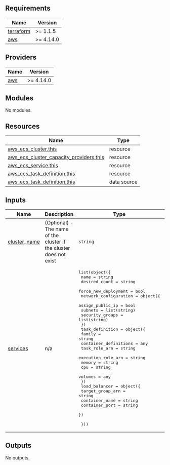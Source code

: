 <!-- BEGIN_TF_DOCS -->
## Requirements

| Name | Version |
|------|---------|
| <a name="requirement_terraform"></a> [terraform](#requirement\_terraform) | >= 1.1.5 |
| <a name="requirement_aws"></a> [aws](#requirement\_aws) | >= 4.14.0 |

## Providers

| Name | Version |
|------|---------|
| <a name="provider_aws"></a> [aws](#provider\_aws) | >= 4.14.0 |

## Modules

No modules.

## Resources

| Name | Type |
|------|------|
| [aws_ecs_cluster.this](https://registry.terraform.io/providers/hashicorp/aws/latest/docs/resources/ecs_cluster) | resource |
| [aws_ecs_cluster_capacity_providers.this](https://registry.terraform.io/providers/hashicorp/aws/latest/docs/resources/ecs_cluster_capacity_providers) | resource |
| [aws_ecs_service.this](https://registry.terraform.io/providers/hashicorp/aws/latest/docs/resources/ecs_service) | resource |
| [aws_ecs_task_definition.this](https://registry.terraform.io/providers/hashicorp/aws/latest/docs/resources/ecs_task_definition) | resource |
| [aws_ecs_task_definition.this](https://registry.terraform.io/providers/hashicorp/aws/latest/docs/data-sources/ecs_task_definition) | data source |

## Inputs

| Name | Description | Type | Default | Required |
|------|-------------|------|---------|:--------:|
| <a name="input_cluster_name"></a> [cluster\_name](#input\_cluster\_name) | (Optional) - The name of the cluster if the cluster does not exist | `string` | n/a | yes |
| <a name="input_services"></a> [services](#input\_services) | n/a | <pre>list(object({<br>    name                 = string<br>    desired_count        = string<br>    force_new_deployment = bool<br>    network_configuration = object({<br>      assign_public_ip = bool<br>      subnets          = list(string)<br>      security_groups  = list(string)<br>    })<br>    task_definition = object({<br>      family                = string<br>      container_definitions = any<br>      task_role_arn         = string<br>      execution_role_arn    = string<br>      memory                = string<br>      cpu                   = string<br>      volumes               = any<br>    })<br>    load_balancer = object({<br>      target_group_arn = string<br>      container_name   = string<br>      container_port   = string<br>    })<br><br>  }))</pre> | n/a | yes |

## Outputs

No outputs.
<!-- END_TF_DOCS -->

